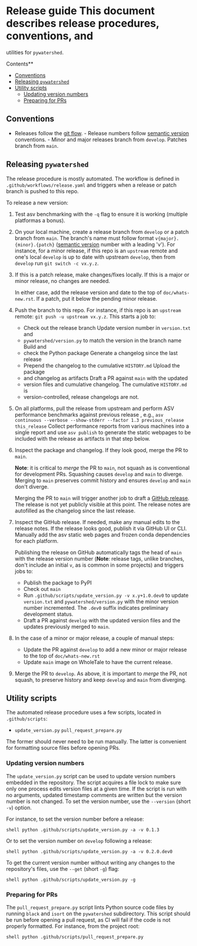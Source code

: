 # Release guide This document describes release procedures, conventions, and
utilities for `pywatershed`.

<!-- START doctoc generated TOC please keep comment here to allow auto update -->
<!-- DON'T EDIT THIS SECTION, INSTEAD RE-RUN doctoc TO UPDATE -->
Contents**

- [Conventions](#conventions)
- [Releasing `pywatershed`](#releasing-pywatershed)
- [Utility scripts](#utility-scripts)
  - [Updating version numbers](#updating-version-numbers)
  - [Preparing for PRs](#preparing-for-prs)

<!-- END doctoc generated TOC please keep comment here to allow auto update -->

## Conventions

- Releases follow the [git
  flow](https://nvie.com/posts/a-successful-git-branching-model/).  - Release
  numbers follow [semantic version](https://semver.org/) conventions.  - Minor
  and major releases branch from `develop`. Patches branch from `main`.

## Releasing `pywatershed`

The release procedure is mostly automated. The workflow is defined in
`.github/workflows/release.yaml` and triggers when a release or patch branch is
pushed to this repo.

To release a new version:

1. Test asv benchmarking with the `-q` flag to ensure it is working (multiple
    platformas a bonus).

1. On your local machine, create a release branch from `develop` or a patch
   branch from `main`.  The branch's name must follow format
   `v{major}.{minor}.{patch}` ([semantic version](https://semver.org/) number
   with a leading 'v'). For instance, for a minor release, if this repo is an
   `upstream` remote and one's local `develop` is up to date with upstream
   `develop`, then from `develop` run `git switch -c vx.y.z`.

1. If this is a patch release, make changes/fixes locally. If this is a major or
    minor release, no changes are needed.

	In either case, add the release version and date to the top of
    `doc/whats-new.rst`. If a patch, put it below the pending minor release.

1. Push the branch to this repo. For instance, if this repo is an `upstream`
   remote: `git push -u upstream vx.y.z`. This starts a job to:

    - Check out the release branch Update version number in `version.txt` and
    - `pywatershed/version.py` to match the version in the branch name Build and
    - check the Python package Generate a changelog since the last release
    - Prepend the changelog to the cumulative `HISTORY.md` Upload the package
    - and changelog as artifacts Draft a PR against `main` with the updated
    - version files and cumulative changelog. The cumulative `HISTORY.md` is
    - version-controlled, release changelogs are not.

1. On all platforms, pull the release from upstream and perform ASV performance
	benchmarks against previous release , e.g., ``` asv continuous --verbose
	--show-stderr --factor 1.3 previous_release this_release ``` Collect
	performance reports from various machines into a single report and use `asv
	publish` to generate the static webpages to be included with the release as
	artifacts in that step below.

1. Inspect the package and changelog. If they look good, merge the PR to `main`.

    **Note**: it is critical to *merge* the PR to `main`, not squash as is
    conventional for development PRs. Squashing causes `develop` and `main` to
    diverge. Merging to `main` preserves commit history and ensures `develop`
    and `main` don't diverge.

    Merging the PR to `main` will trigger another job to draft a [GitHub
    release](https://github.com/EC-USGS/pywatershed/releases). The release is
    not yet publicly visible at this point. The release notes are autofilled as
    the changelog since the last release.

1. Inspect the GitHub release. If needed, make any manual edits to the release
   notes. If the release looks good, publish it via GitHub UI or CLI. Manually
   add the asv static web pages and frozen conda dependencies for each platform.

   Publishing the release on GitHub automatically tags the head of `main` with
   the release version number (**Note**: release tags, unlike branches, don't
   include an initial `v`, as is common in some projects) and triggers jobs to:

    - Publish the package to PyPI
    - Check out `main`
    - Run `.github/scripts/update_version.py -v x.y+1.0.dev0` to update
      `version.txt` and `pywatershed/version.py` with the minor version number
      incremented. The `.dev0` suffix indicates preliminary development status.
    - Draft a PR against `develop` with the updated version files and the
      updates previously merged to `main`.

1. In the case of a minor or major release, a couple of manual steps:
    - Update the PR against `develop` to add a new minor or major release to
      the top of `doc/whats-new.rst`
    - Update `main` image on WholeTale to have the current release.

1. Merge the PR to `develop`. As above, it is important to *merge* the PR, not
   squash, to preserve history and keep `develop` and `main` from diverging.


## Utility scripts

The automated release procedure uses a few scripts, located in
`.github/scripts`:

- `update_version.py` `pull_request_prepare.py`

The former should never need to be run manually. The latter is convenient for
formatting source files before opening PRs.

### Updating version numbers

The `update_version.py` script can be used to update version numbers embedded in
the repository. The script acquires a file lock to make sure only one process
edits version files at a given time. If the script is run with no arguments,
updated timestamp comments are written but the version number is not changed. To
set the version number, use the `--version` (short `-v`) option.

For instance, to set the version number before a release:

```shell python .github/scripts/update_version.py -a -v 0.1.3 ```

Or to set the version number on `develop` following a release:

```shell python .github/scripts/update_version.py -a -v 0.2.0.dev0 ```

To get the current version number without writing any changes to the
repository's files, use the `--get` (short `-g`) flag:

```shell python .github/scripts/update_version.py -g ```

### Preparing for PRs

The `pull_request_prepare.py` script lints Python source code files by running
`black` and `isort` on the `pywatershed` subdirectory. This script should be run
before opening a pull request, as CI will fail if the code is not properly
formatted. For instance, from the project root:

```shell python .github/scripts/pull_request_prepare.py ```
